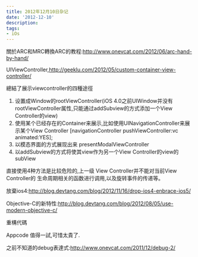 ```yaml
---
title: 2012年12月10日杂记
date: '2012-12-10'
description:
tags:
- iOs
---
```



關於ARC和MRC轉換ARC的教程:http://www.onevcat.com/2012/06/arc-hand-by-hand/

UIViewController,http://geeklu.com/2012/05/custom-container-view-controller/

總結了展示viewcontroller的四種途徑

1. 设置成Window的rootViewController(iOS 4.0之前UIWindow并没有rootViewController属性,只能通过addSubview的方式添加一个View Controller的view)
2. 使用某个已经存在的Container来展示,比如使用UINavigationController来展示某个View Controller [navigationController pushViewController:vc animated:YES];
3. 以模态界面的方式展现出来 presentModalViewController
4. 以addSubview的方式将使其view作为另一个View Controller的view的subView

直接使用4种方法是比较危险的,上一级 View Controller并不能对当前View Controller的 生命周期相关的函数进行调用,以及旋转事件的传递等。


放棄ios4:http://blog.devtang.com/blog/2012/11/16/drop-ios4-enbrace-ios5/

Objective-C的新特性:http://blog.devtang.com/blog/2012/08/05/use-modern-objective-c/

重構代碼

Appcode 值得一試,可惜太貴了.


之前不知道的debug表達式:http://www.onevcat.com/2011/12/debug-2/
